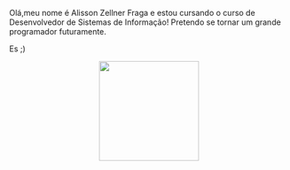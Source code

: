 Olá,meu nome é Alisson Zellner Fraga e estou cursando o curso de Desenvolvedor de Sistemas de Informação!
Pretendo se tornar um grande programador futuramente.


Es
;)
<div align="center">
  <a href="https://github.com/zellner-dev">
  <img height="180em" src="https://github-readme-stats.vercel.app/api/top-langs/?username=zellner-dev&layout=compact&langs_count=7&theme=dracula"/>
</div>
